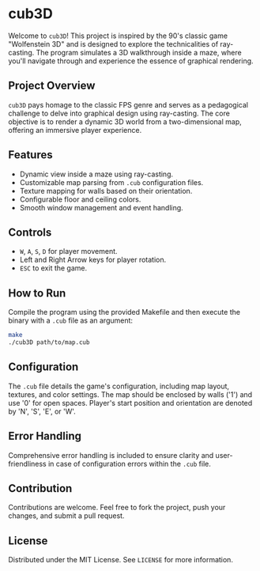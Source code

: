 # cub3D

Welcome to `cub3D`! This project is inspired by the 90's classic game "Wolfenstein 3D" and is designed to explore the technicalities of ray-casting. The program simulates a 3D walkthrough inside a maze, where you'll navigate through and experience the essence of graphical rendering.

## Project Overview

`cub3D` pays homage to the classic FPS genre and serves as a pedagogical challenge to delve into graphical design using ray-casting. The core objective is to render a dynamic 3D world from a two-dimensional map, offering an immersive player experience.

## Features

- Dynamic view inside a maze using ray-casting.
- Customizable map parsing from `.cub` configuration files.
- Texture mapping for walls based on their orientation.
- Configurable floor and ceiling colors.
- Smooth window management and event handling.

## Controls

- `W`, `A`, `S`, `D` for player movement.
- Left and Right Arrow keys for player rotation.
- `ESC` to exit the game.

## How to Run

Compile the program using the provided Makefile and then execute the binary with a `.cub` file as an argument:

```bash
make
./cub3D path/to/map.cub
```
## Configuration

The `.cub` file details the game's configuration, including map layout, textures, and color settings. The map should be enclosed by walls ('1') and use '0' for open spaces. Player's start position and orientation are denoted by 'N', 'S', 'E', or 'W'.

## Error Handling

Comprehensive error handling is included to ensure clarity and user-friendliness in case of configuration errors within the `.cub` file.

## Contribution

Contributions are welcome. Feel free to fork the project, push your changes, and submit a pull request.

## License

Distributed under the MIT License. See `LICENSE` for more information.
